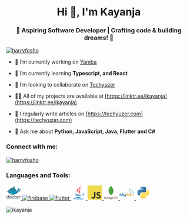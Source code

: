 <h1 align="center">Hi 👋, I'm Kayanja</h1>
<h3 align="center">🌟 Aspiring Software Developer | Crafting code & building dreams! 🚀</h3>

<p align="left"> <a href="https://twitter.com/harryfosho" target="blank"><img src="https://img.shields.io/twitter/follow/harryfosho?logo=twitter&style=for-the-badge" alt="harryfosho" /></a> </p>

- 🔭 I’m currently working on [Yamba](https://github.com/ikayanja/ugstream)

- 🌱 I’m currently learning **Typescript, and React**

- 👯 I’m looking to collaborate on [Techyuzer](https://techyuzer.com)

- 👨‍💻 All of my projects are available at [https://linktr.ee/ikayanja](https://linktr.ee/ikayanja)

- 📝 I regularly write articles on [https://techyuzer.com](https://techyuzer.com)

- 💬 Ask me about **Python, JavaScript, Java, Flutter and C#**

<h3 align="left">Connect with me:</h3>
<p align="left">
<a href="https://twitter.com/harryfosho" target="blank"><img align="center" src="https://raw.githubusercontent.com/rahuldkjain/github-profile-readme-generator/master/src/images/icons/Social/twitter.svg" alt="harryfosho" height="30" width="40" /></a>
</p>

<h3 align="left">Languages and Tools:</h3>
<p align="left"> <a href="https://www.docker.com/" target="_blank" rel="noreferrer"> <img src="https://raw.githubusercontent.com/devicons/devicon/master/icons/docker/docker-original-wordmark.svg" alt="docker" width="40" height="40"/> </a> <a href="https://firebase.google.com/" target="_blank" rel="noreferrer"> <img src="https://www.vectorlogo.zone/logos/firebase/firebase-icon.svg" alt="firebase" width="40" height="40"/> </a> <a href="https://flutter.dev" target="_blank" rel="noreferrer"> <img src="https://www.vectorlogo.zone/logos/flutterio/flutterio-icon.svg" alt="flutter" width="40" height="40"/> </a> <a href="https://www.java.com" target="_blank" rel="noreferrer"> <img src="https://raw.githubusercontent.com/devicons/devicon/master/icons/java/java-original.svg" alt="java" width="40" height="40"/> </a> <a href="https://developer.mozilla.org/en-US/docs/Web/JavaScript" target="_blank" rel="noreferrer"> <img src="https://raw.githubusercontent.com/devicons/devicon/master/icons/javascript/javascript-original.svg" alt="javascript" width="40" height="40"/> </a> <a href="https://www.mongodb.com/" target="_blank" rel="noreferrer"> <img src="https://raw.githubusercontent.com/devicons/devicon/master/icons/mongodb/mongodb-original-wordmark.svg" alt="mongodb" width="40" height="40"/> </a> <a href="https://www.mysql.com/" target="_blank" rel="noreferrer"> <img src="https://raw.githubusercontent.com/devicons/devicon/master/icons/mysql/mysql-original-wordmark.svg" alt="mysql" width="40" height="40"/> </a> <a href="https://www.python.org" target="_blank" rel="noreferrer"> <img src="https://raw.githubusercontent.com/devicons/devicon/master/icons/python/python-original.svg" alt="python" width="40" height="40"/> </a> </p>

<p><img align="center" src="https://github-readme-streak-stats.herokuapp.com/?user=ikayanja&" alt="ikayanja" /></p>

